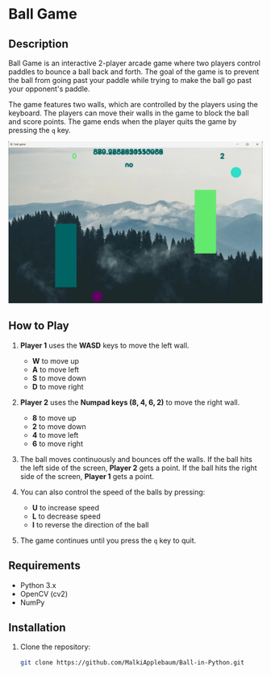# Ball Game

## Description
Ball Game is an interactive 2-player arcade game where two players control paddles to bounce a ball back and forth. The goal of the game is to prevent the ball from going past your paddle while trying to make the ball go past your opponent's paddle.

The game features two walls, which are controlled by the players using the keyboard. The players can move their walls in the game to block the ball and score points. The game ends when the player quits the game by pressing the `q` key.

![Game Screenshot](screenshot%20ball%20game.png)

## How to Play
1. **Player 1** uses the **WASD** keys to move the left wall.
   - **W** to move up
   - **A** to move left
   - **S** to move down
   - **D** to move right

2. **Player 2** uses the **Numpad keys (8, 4, 6, 2)** to move the right wall.
   - **8** to move up
   - **2** to move down
   - **4** to move left
   - **6** to move right

3. The ball moves continuously and bounces off the walls. If the ball hits the left side of the screen, **Player 2** gets a point. If the ball hits the right side of the screen, **Player 1** gets a point.

4. You can also control the speed of the balls by pressing:
   - **U** to increase speed
   - **L** to decrease speed
   - **I** to reverse the direction of the ball

5. The game continues until you press the `q` key to quit.

## Requirements
- Python 3.x
- OpenCV (cv2)
- NumPy

## Installation

1. Clone the repository:
   ```bash
   git clone https://github.com/MalkiApplebaum/Ball-in-Python.git
